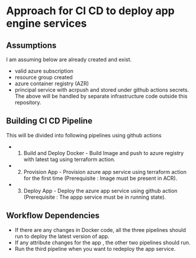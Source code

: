 # Approach for CI CD to deploy app engine services


## Assumptions

I am assuming below are already created and exist.
- valid azure subscription
- resource group created
- azure container registry (AZR) 
- principal service with acrpush and stored under github actions secrets.
The above will be handled by separate infrastructure code outside this repository.


## Building CI CD Pipeline

This will be divided into following pipelines using github actions

- 1. Build and Deploy Docker - Build Image and push to azure registry with latest tag using terraform action.
- 2. Provision App - Provision azure app service using terraform action for the first time (Prerequisite : Image must be present in ACR). 
- 3. Deploy App - Deploy the azure app service using github action (Prerequisite : The appp service must be in running state). 


## Workflow Dependencies

- If there are any changes in Docker code, all the three pipelines should run to deploy the latest version of app.
- If any attribute changes for the app , the other two pipelines should run.
- Run the third pipeline when you want to redeploy the app service.
